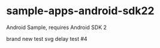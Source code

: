 # sample-apps-android-sdk22
Android Sample, requires Android SDK 2

brand new test
svg delay test #4
